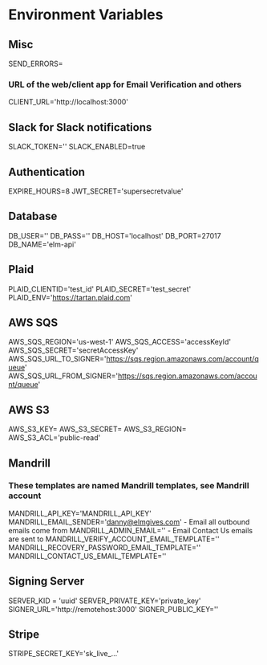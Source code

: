 # Environment Variables

## Misc
SEND_ERRORS=
### URL of the web/client app for Email Verification and others
CLIENT_URL='http://localhost:3000'

## Slack for Slack notifications
SLACK_TOKEN=''
SLACK_ENABLED=true

## Authentication
EXPIRE_HOURS=8
JWT_SECRET='supersecretvalue'

## Database
DB_USER=''
DB_PASS=''
DB_HOST='localhost'
DB_PORT=27017
DB_NAME='elm-api'

## Plaid
PLAID_CLIENTID='test_id'
PLAID_SECRET='test_secret'
PLAID_ENV='https://tartan.plaid.com'

## AWS SQS
AWS_SQS_REGION='us-west-1'
AWS_SQS_ACCESS='accessKeyId'
AWS_SQS_SECRET='secretAccessKey'
AWS_SQS_URL_TO_SIGNER='https://sqs.region.amazonaws.com/account/queue'
AWS_SQS_URL_FROM_SIGNER='https://sqs.region.amazonaws.com/account/queue'

## AWS S3
AWS_S3_KEY=
AWS_S3_SECRET=
AWS_S3_REGION=
AWS_S3_ACL='public-read'

## Mandrill
### These templates are named Mandrill templates, see Mandrill account
MANDRILL_API_KEY='MANDRILL_API_KEY'
MANDRILL_EMAIL_SENDER='danny@elmgives.com' - Email all outbound emails come from
MANDRILL_ADMIN_EMAIL=''  -  Email Contact Us emails are sent to
MANDRILL_VERIFY_ACCOUNT_EMAIL_TEMPLATE=''
MANDRILL_RECOVERY_PASSWORD_EMAIL_TEMPLATE=''
MANDRILL_CONTACT_US_EMAIL_TEMPLATE=''

## Signing Server
SERVER_KID = 'uuid'
SERVER_PRIVATE_KEY='private_key'
SIGNER_URL='http://remotehost:3000'
SIGNER_PUBLIC_KEY=''

## Stripe
STRIPE_SECRET_KEY='sk_live_...'



